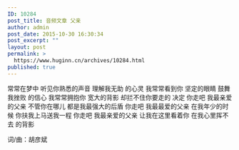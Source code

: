 ```yaml
---
ID: 10284
post_title: 音频文章 父亲
author: admin
post_date: 2015-10-30 16:30:34
post_excerpt: ""
layout: post
permalink: >
  https://www.huginn.cn/archives/10284.html
published: true
---
```

常常在梦中 听见你熟悉的声音 理解我无助 的心灵 我常常看到你 坚定的眼睛 鼓舞我挫败 的信心 我常常拥抱你 宽大的背影 却拦不住你要走的 决定 你走吧 我最亲爱的父亲 不管你在哪儿 都是我最强大的后盾 你走吧 我最最爱的父亲 在我年少的时候 你扶我上马送我一程 你走吧 我最亲爱的父亲 让我在这里看着你 在我心里挥不去 的背影

词/曲：胡彦斌